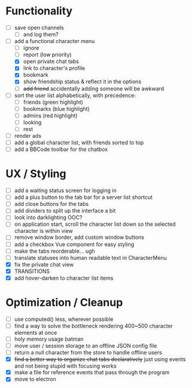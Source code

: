 # Functionality
- [ ] save open channels
  - [ ] and log them?
- [ ] add a functional character menu
  - [ ] ignore
  - [ ] report (low priority)
  - [x] open private chat tabs
  - [x] link to character's profile
  - [x] bookmark
  - [x] show friendship status & reflect it in the options
  - [ ] ~~add friend~~ accidentally adding someone will be awkward
- [ ] sort the user list alphabetically, with precedence:
  - [ ] friends (green highlight)
  - [ ] bookmarks (blue highlight)
  - [ ] admins (red highlight)
  - [ ] looking
  - [ ] rest
- [ ] render ads
- [ ] add a global character list, with friends sorted to top
- [ ] add a BBCode toolbar for the chatbox

# UX / Styling
- [ ] add a waiting status screen for logging in
- [ ] add a plus button to the tab bar for a server list shortcut
- [ ] add close buttons for the tabs
- [ ] add dividers to split up the interface a bit
- [ ] look into darklighting OOC?
- [ ] on application start, scroll the character list down so the selected character is within view
- [ ] remove window border, add custom window buttons
- [ ] add a checkbox Vue component for easy styling
- [ ] make the tabs reorderable... ugh
- [ ] translate statuses into human readable text in CharacterMenu
- [x] fix the private chat view
- [x] TRANSITIONS
- [x] add hover-darken to character list items

# Optimization / Cleanup
- [ ] use computed() less, wherever possible
- [ ] find a way to solve the bottleneck rendering 400~500 character elements at once
- [ ] holy memory usage batman
- [ ] move user / session storage to an offline JSON config file
- [ ] return a null character from the store to handle offline users
- [x] ~~find a better way to organize chat tabs declaratively~~ just using events and not being stupid with focusing works
- [x] make a file for reference events that pass through the program
- [x] move to electron
